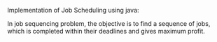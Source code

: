 Implementation of Job Scheduling using java:

In job sequencing problem, the objective is to find a sequence of jobs, 
which is completed within their deadlines and gives maximum profit.
